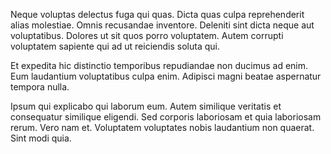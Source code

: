 Neque voluptas delectus fuga qui quas. Dicta quas culpa reprehenderit alias molestiae. Omnis recusandae inventore. Deleniti sint dicta neque aut voluptatibus. Dolores ut sit quos porro voluptatem. Autem corrupti voluptatem sapiente qui ad ut reiciendis soluta qui.
 Et expedita hic distinctio temporibus repudiandae non ducimus ad enim. Eum laudantium voluptatibus culpa enim. Adipisci magni beatae aspernatur tempora nulla.
 Ipsum qui explicabo qui laborum eum. Autem similique veritatis et consequatur similique eligendi. Sed corporis laboriosam et quia laboriosam rerum. Vero nam et. Voluptatem voluptates nobis laudantium non quaerat. Sint modi quia.